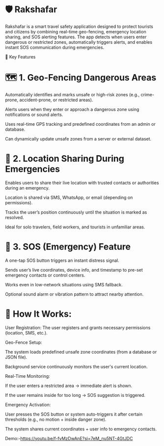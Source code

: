 
# 🛡 Rakshafar

Rakshafar is a smart travel safety application designed to protect tourists and citizens by combining real-time geo-fencing, emergency location sharing, and SOS alerting features.
The app detects when users enter dangerous or restricted zones, automatically triggers alerts, and enables instant SOS communication during emergencies.

🚀 Key Features
# 🗺 1. Geo-Fencing Dangerous Areas

Automatically identifies and marks unsafe or high-risk zones (e.g., crime-prone, accident-prone, or restricted areas).

Alerts users when they enter or approach a dangerous zone using notifications or sound alerts.

Uses real-time GPS tracking and predefined coordinates from an admin or database.

Can dynamically update unsafe zones from a server or external dataset.

# 📍 2. Location Sharing During Emergencies

Enables users to share their live location with trusted contacts or authorities during an emergency.

Location is shared via SMS, WhatsApp, or email (depending on permissions).

Tracks the user’s position continuously until the situation is marked as resolved.

Ideal for solo travelers, field workers, and tourists in unfamiliar areas.

# 🚨 3. SOS (Emergency) Feature

A one-tap SOS button triggers an instant distress signal.

Sends user’s live coordinates, device info, and timestamp to pre-set emergency contacts or control centers.

Works even in low-network situations using SMS fallback.

Optional sound alarm or vibration pattern to attract nearby attention.

# 🧠 How It Works:

User Registration:
The user registers and grants necessary permissions (location, SMS, etc.).

Geo-Fence Setup:

The system loads predefined unsafe zone coordinates (from a database or JSON file).

Background service continuously monitors the user's current location.

Real-Time Monitoring:

If the user enters a restricted area → immediate alert is shown.

If the user remains inside for too long → SOS suggestion is triggered.

Emergency Activation:

User presses the SOS button or system auto-triggers it after certain thresholds (e.g., no motion + inside danger zone).

The system shares current coordinates + user info to emergency contacts.

Demo:-https://youtu.be/f-fvMzDwAnE?si=7eM_nu5NT-4GtJDC
